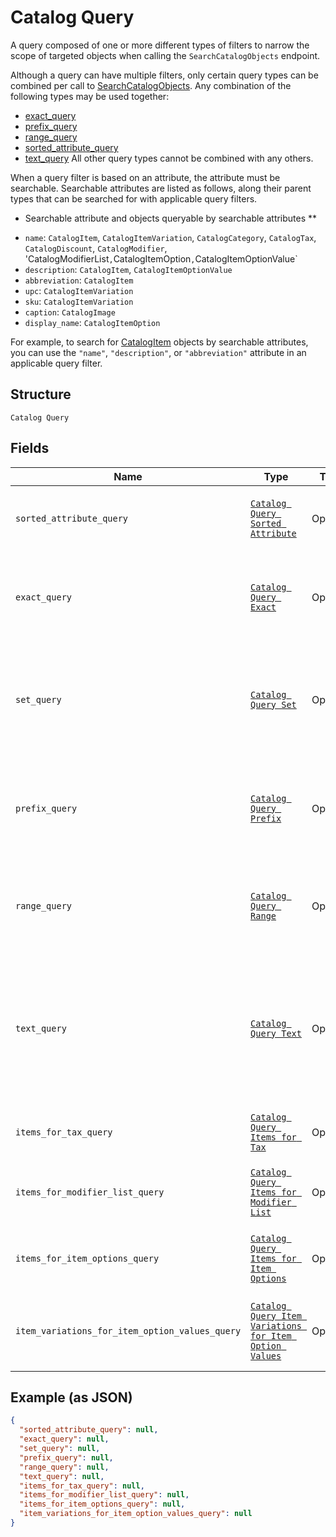 
# Catalog Query

A query composed of one or more different types of filters to narrow the scope of targeted objects when calling the `SearchCatalogObjects` endpoint.

Although a query can have multiple filters, only certain query types can be combined per call to [SearchCatalogObjects](../../doc/api/catalog.md#search-catalog-objects).
Any combination of the following types may be used together:

- [exact_query](../../doc/models/catalog-query-exact.md)
- [prefix_query](../../doc/models/catalog-query-prefix.md)
- [range_query](../../doc/models/catalog-query-range.md)
- [sorted_attribute_query](../../doc/models/catalog-query-sorted-attribute.md)
- [text_query](../../doc/models/catalog-query-text.md)
  All other query types cannot be combined with any others.

When a query filter is based on an attribute, the attribute must be searchable.
Searchable attributes are listed as follows, along their parent types that can be searched for with applicable query filters.

* Searchable attribute and objects queryable by searchable attributes **

- `name`:  `CatalogItem`, `CatalogItemVariation`, `CatalogCategory`, `CatalogTax`, `CatalogDiscount`, `CatalogModifier`, 'CatalogModifierList`,`CatalogItemOption`,`CatalogItemOptionValue`
- `description`: `CatalogItem`, `CatalogItemOptionValue`
- `abbreviation`: `CatalogItem`
- `upc`: `CatalogItemVariation`
- `sku`: `CatalogItemVariation`
- `caption`: `CatalogImage`
- `display_name`: `CatalogItemOption`

For example, to search for [CatalogItem](../../doc/models/catalog-item.md) objects by searchable attributes, you can use
the `"name"`, `"description"`, or `"abbreviation"` attribute in an applicable query filter.

## Structure

`Catalog Query`

## Fields

| Name | Type | Tags | Description |
|  --- | --- | --- | --- |
| `sorted_attribute_query` | [`Catalog Query Sorted Attribute`](../../doc/models/catalog-query-sorted-attribute.md) | Optional | The query expression to specify the key to sort search results. |
| `exact_query` | [`Catalog Query Exact`](../../doc/models/catalog-query-exact.md) | Optional | The query filter to return the search result by exact match of the specified attribute name and value. |
| `set_query` | [`Catalog Query Set`](../../doc/models/catalog-query-set.md) | Optional | The query filter to return the search result(s) by exact match of the specified `attribute_name` and any of<br>the `attribute_values`. |
| `prefix_query` | [`Catalog Query Prefix`](../../doc/models/catalog-query-prefix.md) | Optional | The query filter to return the search result whose named attribute values are prefixed by the specified attribute value. |
| `range_query` | [`Catalog Query Range`](../../doc/models/catalog-query-range.md) | Optional | The query filter to return the search result whose named attribute values fall between the specified range. |
| `text_query` | [`Catalog Query Text`](../../doc/models/catalog-query-text.md) | Optional | The query filter to return the search result whose searchable attribute values contain all of the specified keywords or tokens, independent of the token order or case. |
| `items_for_tax_query` | [`Catalog Query Items for Tax`](../../doc/models/catalog-query-items-for-tax.md) | Optional | The query filter to return the items containing the specified tax IDs. |
| `items_for_modifier_list_query` | [`Catalog Query Items for Modifier List`](../../doc/models/catalog-query-items-for-modifier-list.md) | Optional | The query filter to return the items containing the specified modifier list IDs. |
| `items_for_item_options_query` | [`Catalog Query Items for Item Options`](../../doc/models/catalog-query-items-for-item-options.md) | Optional | The query filter to return the items containing the specified item option IDs. |
| `item_variations_for_item_option_values_query` | [`Catalog Query Item Variations for Item Option Values`](../../doc/models/catalog-query-item-variations-for-item-option-values.md) | Optional | The query filter to return the item variations containing the specified item option value IDs. |

## Example (as JSON)

```json
{
  "sorted_attribute_query": null,
  "exact_query": null,
  "set_query": null,
  "prefix_query": null,
  "range_query": null,
  "text_query": null,
  "items_for_tax_query": null,
  "items_for_modifier_list_query": null,
  "items_for_item_options_query": null,
  "item_variations_for_item_option_values_query": null
}
```

